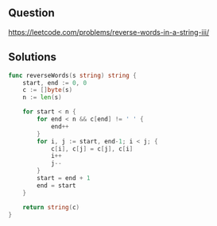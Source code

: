 ## Question

https://leetcode.com/problems/reverse-words-in-a-string-iii/

## Solutions

```go
func reverseWords(s string) string {
	start, end := 0, 0
	c := []byte(s)
	n := len(s)

	for start < n {
		for end < n && c[end] != ' ' {
			end++
		}
		for i, j := start, end-1; i < j; {
			c[i], c[j] = c[j], c[i]
			i++
			j--
		}
		start = end + 1
		end = start
	}

	return string(c)
}
```
